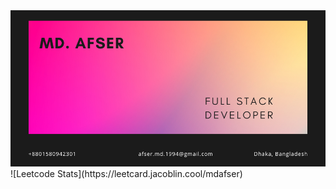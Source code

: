 ﻿<img src='/images/afser-tanveer-card.png'>
![Leetcode Stats](https://leetcard.jacoblin.cool/mdafser)
